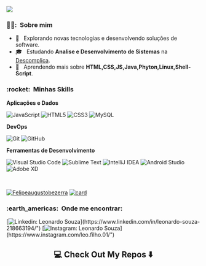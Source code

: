 ![](https://komarev.com/ghpvc/?username=leonardosfilho&color=006bed)

<h3> 👱‍♂️: &nbsp;Sobre mim </h3>

- 🤔 &nbsp; Explorando novas tecnologias e desenvolvendo soluções de software.
- 🎓 &nbsp; Estudando **Analise e Desenvolvimento de Sistemas** na <a href="https://www.uninassau.edu.br](https://descomplica.com.br/">Descomplica</a>.
- 🌱 &nbsp; Aprendendo mais sobre **HTML,CSS,JS,Java,Phyton,Linux,Shell-Script**.

<h3> :rocket: &nbsp;Minhas Skills </h3>

**Aplicações e Dados**

  
 
  ![JavaScript](https://img.shields.io/badge/javascript-%23323330.svg?style=for-the-badge&logo=javascript&logoColor=%23F7DF1E)
  ![HTML5](https://img.shields.io/badge/html5-%23E34F26.svg?style=for-the-badge&logo=html5&logoColor=white)
  ![CSS3](https://img.shields.io/badge/css3-%231572B6.svg?style=for-the-badge&logo=css3&logoColor=white)
  ![MySQL](https://img.shields.io/badge/mysql-%2300f.svg?style=for-the-badge&logo=mysql&logoColor=white)




**DevOps**

  ![Git](https://img.shields.io/badge/git-%23F05033.svg?style=for-the-badge&logo=git&logoColor=white)
  ![GitHub](https://img.shields.io/badge/github-%23121011.svg?style=for-the-badge&logo=github&logoColor=white)


**Ferramentas de Desenvolvimento**

  ![Visual Studio Code](https://img.shields.io/badge/Visual%20Studio%20Code-0078d7.svg?style=for-the-badge&logo=visual-studio-code&logoColor=white)
  ![Sublime Text](https://img.shields.io/badge/sublime_text-%23575757.svg?style=for-the-badge&logo=sublime-text&logoColor=important)
  ![IntelliJ IDEA](https://img.shields.io/badge/IntelliJIDEA-000000.svg?style=for-the-badge&logo=intellij-idea&logoColor=white)
  ![Android Studio](https://img.shields.io/badge/Android%20Studio-3DDC84.svg?style=for-the-badge&logo=android-studio&logoColor=white)
  ![Adobe XD](https://img.shields.io/badge/Adobe%20XD-470137?style=for-the-badge&logo=Adobe%20XD&logoColor=#FF61F6)

<br/>


[![Felipeaugustobezerra ](https://github-readme-stats.vercel.app/api/top-langs/?username=leonardosfilho&hide=html&layout=compact=true&theme=radical)](https://github.com/leonardosfilho/)
[![card](https://github-readme-stats.vercel.app/api?username=leonardosfilho&theme=radical)](https://github.com/leonardosfilho/)

<p align="left">
 

 <h3> :earth_americas: &nbsp;Onde me encontrar: </h3> 

 [![Linkedin: Leonardo Souza](https://img.shields.io/badge/-Linkedin-blue?style=flat-square&logo=Linkedin&logoColor=white&link=https://www.linkedin.com/in/leonardo-souza-218663194/")](https://www.linkedin.com/in/leonardo-souza-218663194/")
 [![Instagram: Leonardo Souza](https://img.shields.io/badge/-Instagram-DF0174?style=flat-square&labelColor=DF0174&logo=instagram&logoColor=white&link=https://www.instagram.com/leo.filho.01/")](https://www.instagram.com/leo.filho.01/")
 
 
 <h2  align="center">💻 Check Out My Repos ⬇️ </h2>
